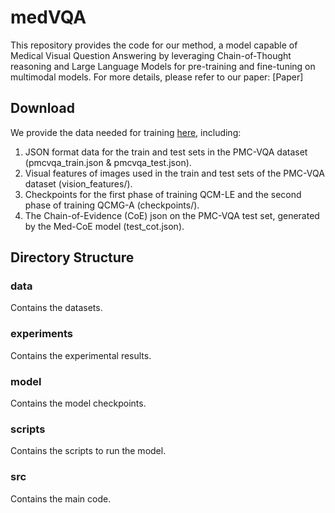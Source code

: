 # medVQA

This repository provides the code for our method, a model capable of Medical Visual Question Answering by leveraging Chain-of-Thought reasoning and Large Language Models for pre-training and fine-tuning on multimodal models. For more details, please refer to our paper: [Paper]

## Download

We provide the data needed for training [here](https://drive.google.com/drive/folders/1oICfuuRDst6jJkE2jBzTYL0guo7aGd8S?usp=sharing
), including:

1. JSON format data for the train and test sets in the PMC-VQA dataset (pmcvqa_train.json & pmcvqa_test.json).
2. Visual features of images used in the train and test sets of the PMC-VQA dataset (vision_features/).
3. Checkpoints for the first phase of training QCM-LE and the second phase of training QCMG-A (checkpoints/).
4. The Chain-of-Evidence (CoE) json on the PMC-VQA test set, generated by the Med-CoE model (test_cot.json).

## Directory Structure
### data
Contains the datasets.
### experiments
Contains the experimental results.
### model
Contains the model checkpoints.
### scripts
Contains the scripts to run the model.
### src
Contains the main code.
